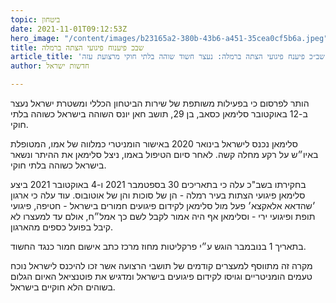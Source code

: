 ```yaml
---
topic: ביטחון
date: 2021-11-01T09:12:53Z
hero_image: "/content/images/b23165a2-380b-43b6-a451-35cea0cf5b6a.jpeg"
title: שבכ פיענוח פיגועי הצתה ברמלה
article_title: 'שב״כ פיענח פיגועי הצתה ברמלה: נעצר חשוד שוהה בלתי חוקי מרצועת עזה'
author: חדשות ישראל

---
```

הותר לפרסום כי בפעילות משותפת של שירות הביטחון הכללי ומשטרת ישראל נעצר ב-12 באוקטובר סלימאן כסאב, בן 29, תושב חאן יונס השוהה בישראל כשוהה בלתי חוקי.

סלימאן נכנס לישראל בינואר 2020 באישור הומניטרי כמלווה של אמו, המטופלת באיו״ש על רקע מחלה קשה. לאחר סיום הטיפול באמו, ניצל סלימאן את ההיתר ונשאר בישראל כשוהה בלתי חוקי.

בחקירתו בשב"כ עלה כי בתאריכים 30 בספטמבר 2021 ו-4 באוקטובר 2021 ביצע סלימאן פיגועי הצתות בעיר רמלה - הן של סוכות והן של אוטובוס. עוד עלה כי ארגון ׳שהדאא אלאקצא׳ פעל מול סלימאן לקידום פיגועים חמורים בישראל - חטיפה, פיגועי תופת ופיגועי ירי - וסלימאן אף היה אמור לקבל לשם כך אמל״ח, אולם עד למעצרו לא קיבל בפועל כספים מהארגון.

בתאריך 1 בנובמבר הוגש ע״י פרקליטות מחוז מרכז כתב אישום חמור כנגד החשוד.

מקרה זה מתווסף למעצרים קודמים של תושבי הרצועה אשר זכו להיכנס לישראל נוכח טעמים הומניטריים וגויסו לקידום פיגועים בישראל ומדגיש את פוטנציאל האיום הגלום בשוהים הלא חוקיים בישראל.